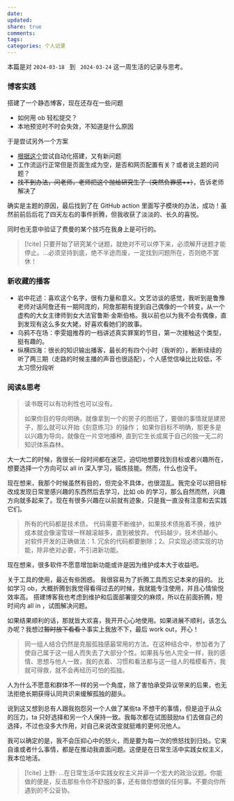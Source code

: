 ```yaml
---
date: 
updated: 
share: true
comments: 
tags: 
categories: 个人记录
---
```


本篇是对 `2024-03-18 ` 到 ` 2024-03-24` 这一周生活的记录与思考。

### 博客实践
搭建了一个静态博客，现在还存在一些问题
- 如何用 ob 轻松提交？
- 本地预览时不时会失效，不知道是什么原因

于是尝试另外一个方案
- [根据这个](https://mxts.jiujiuer.xyz/2022/11/25/%E8%AE%A1%E7%AE%97%E6%9C%BA%E7%A7%91%E5%AD%A6/GitHub%E5%8D%9A%E5%AE%A2%E6%90%AD%E5%BB%BA/)尝试自动化搭建，又有新问题
- 工作流运行正常但是页面生成为空，是否和网页配置有关？或者说主题的问题？
- ~~找不到办法，问老师，老师把这个抛给研究生了（突然负罪感++）~~，告诉老师解决了

确实是主题的原因，最后找到了在 GitHub action 里面写子模块的办法，成功！虽然前前后后花了四天左右的事件折腾，但我收获了淡淡的、长久的喜悦。

同时也无意中验证了费曼的某个技巧在我身上是可行的。
>[!cite] 只要开始了研究某个谜题，就绝对不可以停下来，必须解开谜题才能停止。...必须坚持到底，绝不半途而废，一定找到问题所在，否则绝不罢休！
### 新收藏的播客
- 岩中花述：喜欢这个名字，很有力量和意义。文艺访谈的感觉，我听到是鲁豫老师对话阿詹还有一期阿庞的，阿詹那期有提到自己偶像的一个转变，从一个虚构的大女主律师到女大法官鲁斯·金斯伯格。我以前也以为我不会有偶像，直到发现有这么多女大姥，好喜欢看她们的故事。
- 乌鸦不在场：李雯姐推荐的一档讲述真实罪案的节目，第一次接触这个类型，挺有趣的。
- 纵横四海：很长的知识输出播客，最长的有四个小时（我听的），断断续续的听了两三期（走路的时候主播的声音也很适配），个人感觉信噪比比较低，不太习惯分段听
### 阅读&思考
>读书既可以有功利性也可以没有。
>
>如果你目的导向明确，就像拿到一个的房子的图纸了，要做的事情就是建房子，那么就可以开始《刻意练习》的操作；
>如果你目标不明确，那更多是以兴趣为导向，就像在一片空地播种, 直到它生长成属于自己的独一无二的知识体系森林。

大一大二的时候，我很长一段时间都在迷茫，迫切地想要找到目标或者兴趣所在，想要选择一个方向可以 all in 深入学习，锻炼技能。然而，什么也没干。

现在想来，我那个时候虽然有目的，但完全不具体，也很混乱。我完全可以把目标改成发现日常里感兴趣的东西然后去学习，比如 ob 的学习，那么自然而然，兴趣方向就多起来了。现在有很多兴趣在以前就有迹象，只是我一直没有注意和去实践它们。


>所有的代码都是技术债。
>代码需要不断维护，如果技术债拖着不换，维护成本就会像滚雪球一样越滚越多，直到被放弃。
>代码越少，技术债越小。
>对软件开发的正确做法：1. 冗余的代码都要删除；2。只实现必须实现的功能，除非绝对必要，不引进新功能。

现在想来，很多软件不愿意增加新功能或许是因为维护成本大于收益吧。

关于工具的使用，最近有些困惑。
我很容易为了折腾工具而忘记本来的目的。
比如学习 ob，大概折腾到我觉得看得过去的时候，我就能专注使用，并且心情愉悦效率高。
搭建博客我也考虑到维护和后面部署提交的麻烦，所以在前面折腾，短时间内 all in ，试图解决问题。

如果结果顺利的话，那就皆大欢喜，我开开心心地使用。如果进展不顺利，该怎么办呢？我想过~~暂时放下看看？~~事实上我放不下，最后 work out，开心！


>同一组人结合仍然是克服孤独感最常用的方法。在这种结合中，参加者为了使自己属于这一组人而失去了大部分个性。如果我与他人完全一样，我的感情、思想与他人一致，我的衣着、习惯和看法都与这一组人的楷模看齐，我就可得救，就不会再经历可怕的孤独。 

人为什么不愿意和群体不一样的另一个角度，除了害怕承受异议带来的后果，也无法拒绝长期获得认同共识来缓解孤独的甜头。

说到这又想到总有人跟我抱怨另一个人做了某些ta 不想干的事情，但是迫于从众的压力，ta 只好选择和另一个人保持一致。我每次都在试图鼓励ta 们去做自己的选择，不过也没多大作用，对自己来说改变就挺难的更何况他人。

我可以确定的是，我不会压抑心中的怒火，而是要为每一次的愤怒找到归处。它来自谁或者什么事情，都是在推动我直面问题。这便是在日常生活中实践女权主义，我本位地活。

>[!cite] 上野: ...在日常生活中实践女权主义并非一个宏大的政治议题。你能做的便是，反击那些令你不舒服的事，还有做你想做的任何事。不要向你所遇到的不公妥协。
